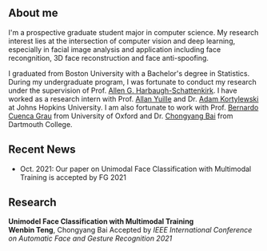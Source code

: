 ## About me

I'm a prospective graduate student major in computer science. My research interest lies at the intersection of computer vision and deep learning, especially in facial image analysis and application including face recongnition, 3D face reconstruction and face anti-spoofing. 

I graduated from Boston University with a Bachelor's degree in Statistics. During my undergraduate program, I was fortunate to conduct my research under the supervision of Prof. [Allen G. Harbaugh-Schattenkirk](http://www.longwood.edu/directory/profile/harbaughaglongwoodedu/). I have worked as a research intern with Prof. [Allan Yuille](https://www.cs.jhu.edu/~ayuille/) and Dr. [Adam Kortylewski](https://adamkortylewski.com/) at Johns Hopkins University. I am also fortunate to work with Prof. [Bernardo Cuenca Grau](https://www.cs.ox.ac.uk/people/bernardo.cuencagrau/) from University of Oxford and Dr. [Chongyang Bai](https://www.cs.dartmouth.edu/~cy/) from Dartmouth College.

## Recent News

- Oct. 2021: Our paper on Unimodal Face Classification with Multimodal Training is accepted by FG 2021

## Research

**Unimodel Face Classification with Multimodal Training**
<br/>**Wenbin Teng**, Chongyang Bai
Accepted by _IEEE International Conference on Automatic Face and Gesture Recognition 2021_</br>
